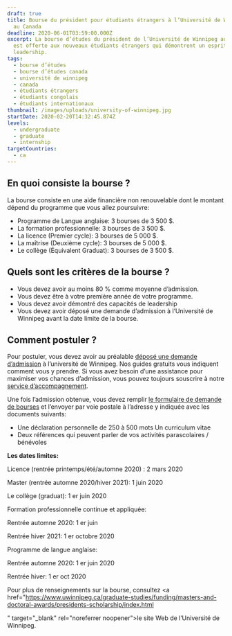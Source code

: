 ```yaml
---
draft: true
title: Bourse du président pour étudiants étrangers à l’Université de Winnipeg
  au Canada
deadline: 2020-06-01T03:59:00.000Z
excerpt: La bourse d’études du président de l’Université de Winnipeg au Canada
  est offerte aux nouveaux étudiants étrangers qui démontrent un esprit de
  leadership.
tags:
  - bourse d’études
  - bourse d’études canada
  - université de winnipeg
  - canada
  - étudiants étrangers
  - étudiants congolais
  - étudiants internationaux
thumbnail: /images/uploads/university-of-winnipeg.jpg
startDate: 2020-02-20T14:32:45.874Z
levels:
  - undergraduate
  - graduate
  - internship
targetCountries:
  - ca
---
```

## En quoi consiste la bourse ?

La bourse consiste en une aide financière non renouvelable dont le montant dépend du programme que vous allez poursuivre:

* Programme de Langue anglaise: 3 bourses de 3 500 $.
* La formation professionnelle: 3 bourses de 3 500 $.
* La licence (Premier cycle): 3 bourses de 5 000 $.
* La maîtrise (Deuxième cycle): 3 bourses de 5 000 $.
* Le collège (Équivalent Graduat): 3 bourses de 3 500 $.

## Quels sont les critères de la bourse ?

* Vous devez avoir au moins 80 % comme moyenne d’admission.
* Vous devez être à votre première année de votre programme.
* Vous devez avoir démontré des capacités de leadership
* Vous devez avoir déposé une demande d’admission à l’Université de Winnipeg avant la date limite de la bourse.

## Comment postuler ?

Pour postuler, vous devez avoir au préalable [déposé une demande d’admission](/guides/canada/admission) à l’université de Winnipeg. Nos guides gratuits vous indiquent comment vous y prendre. Si vous avez besoin d’une assistance pour maximiser vos chances d’admission, vous pouvez toujours souscrire à notre [service d’accompagnement](/accompagnement).

Une fois l’admission obtenue, vous devez remplir <a href="https://www.uwinnipeg.ca/awards/docs/fw19_pres-schol-for-world-leaders-application.pdf" target="_blank" rel="noopener noreferrer">le formulaire de demande de bourses</a> et l’envoyer par voie postale à l’adresse y indiquée avec les documents suivants:

* Une déclaration personnelle de 250 à 500 mots Un curriculum vitae
* Deux références qui peuvent parler de vos activités parascolaires / bénévoles

**Les dates limites:**

Licence (rentrée printemps/été/automne 2020) : 2 mars 2020

Master (rentrée automne 2020/hiver 2021): 1 juin 2020

Le collège (graduat): 1 er juin 2020

Formation professionnelle continue et appliquée:

Rentrée automne 2020: 1 er juin

Rentrée hiver 2021: 1 er octobre 2020

Programme de langue anglaise:

Rentrée automne 2020: 1 er juin 2020

Rentrée hiver: 1 er oct 2020

Pour plus de renseignements sur la bourse, consultez <a href="<https://www.uwinnipeg.ca/graduate-studies/funding/masters-and-doctoral-awards/presidents-scholarship/index.html>

" target="_blank" rel="noreferrer noopener">le site Web de l’Université de Winnipeg.</a>